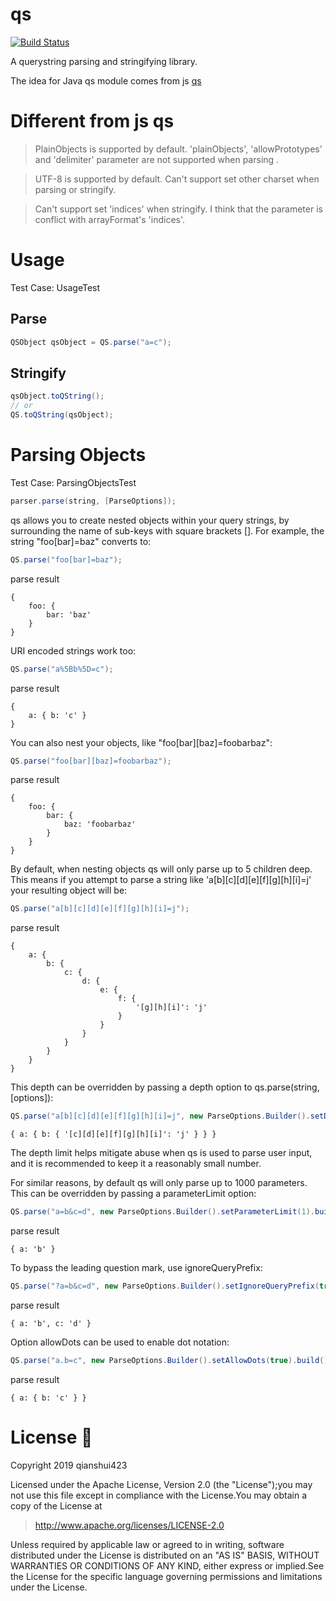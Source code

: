 # qs

[![Build Status](https://travis-ci.org/qianshui423/qs.svg?branch=master)](https://travis-ci.org/qianshui423/qs)

A querystring parsing and stringifying library.

The idea for Java qs module comes from js [qs][1]

# Different from js qs

> PlainObjects is supported by default. 'plainObjects', 'allowPrototypes' and 'delimiter' parameter are not supported when parsing .

> UTF-8 is supported by default. Can't support set other charset when parsing or stringify.

> Can't support set 'indices' when stringify. I think that the parameter is conflict with arrayFormat's 'indices'.

# Usage

Test Case: UsageTest

## Parse

```java
QSObject qsObject = QS.parse("a=c");
```

## Stringify

```java
qsObject.toQString();
// or
QS.toQString(qsObject);
```

# Parsing Objects

Test Case: ParsingObjectsTest

```java
parser.parse(string, [ParseOptions]);
```

qs allows you to create nested objects within your query strings, by surrounding the name of sub-keys with square brackets []. For example, the string "foo[bar]=baz" converts to:

```java
QS.parse("foo[bar]=baz");
```

parse result

```text
{
    foo: {
        bar: 'baz'
    }
}
```

URI encoded strings work too:

```java
QS.parse("a%5Bb%5D=c");
```

parse result

```text
{
    a: { b: 'c' }
}
```

You can also nest your objects, like "foo[bar][baz]=foobarbaz":

```java
QS.parse("foo[bar][baz]=foobarbaz");
```

parse result

```text
{
    foo: {
        bar: {
            baz: 'foobarbaz'
        }
    }
}
```

By default, when nesting objects qs will only parse up to 5 children deep. This means if you attempt to parse a string like 'a[b][c][d][e][f][g][h][i]=j' your resulting object will be:

```java
QS.parse("a[b][c][d][e][f][g][h][i]=j");
```

parse result

```text
{
    a: {
        b: {
            c: {
                d: {
                    e: {
                        f: {
                            '[g][h][i]': 'j'
                        }
                    }
                }
            }
        }
    }
}
```

This depth can be overridden by passing a depth option to qs.parse(string, [options]):

```java
QS.parse("a[b][c][d][e][f][g][h][i]=j", new ParseOptions.Builder().setDepth(1).build());
```

```text
{ a: { b: { '[c][d][e][f][g][h][i]': 'j' } } }
```

The depth limit helps mitigate abuse when qs is used to parse user input, and it is recommended to keep it a reasonably small number.

For similar reasons, by default qs will only parse up to 1000 parameters. This can be overridden by passing a parameterLimit option:

```java
QS.parse("a=b&c=d", new ParseOptions.Builder().setParameterLimit(1).build());
```

parse result

```text
{ a: 'b' }
```

To bypass the leading question mark, use ignoreQueryPrefix:

```java
QS.parse("?a=b&c=d", new ParseOptions.Builder().setIgnoreQueryPrefix(true).build());
```

parse result

```text
{ a: 'b', c: 'd' }
```

Option allowDots can be used to enable dot notation:

```java
QS.parse("a.b=c", new ParseOptions.Builder().setAllowDots(true).build());
```

parse result

```text
{ a: { b: 'c' } }
```


# License 📄

Copyright 2019 qianshui423

Licensed under the Apache License, Version 2.0 (the "License");you may not use this file except in compliance with the License.You may obtain a copy of the License at

> http://www.apache.org/licenses/LICENSE-2.0

Unless required by applicable law or agreed to in writing, software distributed under the License is distributed on an "AS IS" BASIS, WITHOUT WARRANTIES OR CONDITIONS OF ANY KIND, either express or implied.See the License for the specific language governing permissions and limitations under the License.

[1]:https://github.com/ljharb/qs "qs"
